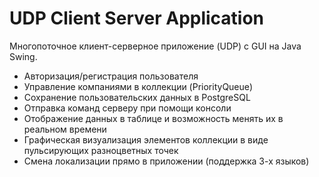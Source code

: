 # UDP Client Server Application
Многопоточное клиент-серверное приложение (UDP) с GUI на Java Swing.
- Авторизация/регистрация пользователя
- Управление компаниями в коллекции (PriorityQueue)
- Сохранение пользовательских данных в PostgreSQL
- Отправка команд серверу при помощи консоли
- Отображение данных в таблице и возможность менять их в реальном времени
- Графическая визуализация элементов коллекции в виде пульсирующих разноцветных точек
- Смена локализации прямо в приложении (поддержка 3-х языков)
